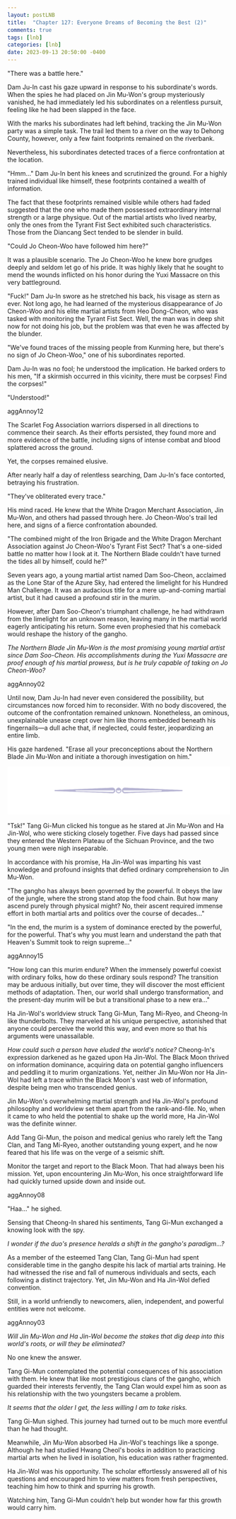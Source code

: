 ```yaml
---
layout: postLNB
title:  "Chapter 127: Everyone Dreams of Becoming the Best (2)"
comments: true
tags: [lnb]
categories: [lnb]
date: 2023-09-13 20:50:00 -0400
---
```


"There was a battle here." 

Dam Ju-In cast his gaze upward in response to his subordinate's words. When the spies he had placed on Jin Mu-Won's group mysteriously vanished, he had immediately led his subordinates on a relentless pursuit, feeling like he had been slapped in the face.

With the marks his subordinates had left behind, tracking the Jin Mu-Won party was a simple task. The trail led them to a river on the way to Dehong County, however, only a few faint footprints remained on the riverbank. 

Nevertheless, his subordinates detected traces of a fierce confrontation at the location.

"Hmm…" Dam Ju-In bent his knees and scrutinized the ground. For a highly trained individual like himself, these footprints contained a wealth of information.

The fact that these footprints remained visible while others had faded suggested that the one who made them possessed extraordinary internal strength or a large physique. Out of the martial artists who lived nearby, only the ones from the Tyrant Fist Sect exhibited such characteristics. Those from the Diancang Sect tended to be slender in build.

"Could Jo Cheon-Woo have followed him here?"

It was a plausible scenario. The Jo Cheon-Woo he knew bore grudges deeply and seldom let go of his pride. It was highly likely that he sought to mend the wounds inflicted on his honor during the Yuxi Massacre on this very battleground.

"Fuck!" Dam Ju-In swore as he stretched his back, his visage as stern as ever. Not long ago, he had learned of the mysterious disappearance of Jo Cheon-Woo and his elite martial artists from Heo Dong-Cheon, who was tasked with monitoring the Tyrant Fist Sect. Well, the man was in deep shit now for not doing his job, but the problem was that even he was affected by the blunder.

"We've found traces of the missing people from Kunming here, but there's no sign of Jo Cheon-Woo," one of his subordinates reported.

Dam Ju-In was no fool; he understood the implication. He barked orders to his men, "If a skirmish occurred in this vicinity, there must be corpses! Find the corpses!"

"Understood!"

aggAnnoy12

The Scarlet Fog Association warriors dispersed in all directions to commence their search. As their efforts persisted, they found more and more evidence of the battle, including signs of intense combat and blood splattered across the ground. 

Yet, the corpses remained elusive.

After nearly half a day of relentless searching, Dam Ju-In's face contorted, betraying his frustration.

"They've obliterated every trace."

His mind raced. He knew that the White Dragon Merchant Association, Jin Mu-Won, and others had passed through here. Jo Cheon-Woo's trail led here, and signs of a fierce confrontation abounded.

"The combined might of the Iron Brigade and the White Dragon Merchant Association against Jo Cheon-Woo's Tyrant Fist Sect? That's a one-sided battle no matter how I look at it. The Northern Blade couldn't have turned the tides all by himself, could he?"

Seven years ago, a young martial artist named Dam Soo-Cheon, acclaimed as the Lone Star of the Azure Sky, had entered the limelight for his Hundred Man Challenge. It was an audacious title for a mere up-and-coming martial artist, but it had caused a profound stir in the murim.

However, after Dam Soo-Cheon's triumphant challenge, he had withdrawn from the limelight for an unknown reason, leaving many in the martial world eagerly anticipating his return. Some even prophesied that his comeback would reshape the history of the gangho.

*The Northern Blade Jin Mu-Won is the most promising young martial artist since Dam Soo-Cheon. His accomplishments during the Yuxi Massacre are proof enough of his martial prowess, but is he truly capable of taking on Jo Cheon-Woo?*

aggAnnoy02

Until now, Dam Ju-In had never even considered the possibility, but circumstances now forced him to reconsider. With no body discovered, the outcome of the confrontation remained unknown. Nonetheless, an ominous, unexplainable unease crept over him like thorns embedded beneath his fingernails—a dull ache that, if neglected, could fester, jeopardizing an entire limb.

His gaze hardened. "Erase all your preconceptions about the Northern Blade Jin Mu-Won and initiate a thorough investigation on him."

![sep](/Images/sep.png)

"Tsk!" Tang Gi-Mun clicked his tongue as he stared at Jin Mu-Won and Ha Jin-Wol, who were sticking closely together. Five days had passed since they entered the Western Plateau of the Sichuan Province, and the two young men were nigh inseparable.

In accordance with his promise, Ha Jin-Wol was imparting his vast knowledge and profound insights that defied ordinary comprehension to Jin Mu-Won.

"The gangho has always been governed by the powerful. It obeys the law of the jungle, where the strong stand atop the food chain. But how many ascend purely through physical might? No, their ascent required immense effort in both martial arts and politics over the course of decades…"

"In the end, the murim is a system of dominance erected by the powerful, for the powerful. That's why you must learn and understand the path that Heaven's Summit took to reign supreme…"

aggAnnoy15

"How long can this murim endure? When the immensely powerful coexist with ordinary folks, how do these ordinary souls respond? The transition may be arduous initially, but over time, they will discover the most efficient methods of adaptation. Then, our world shall undergo transformation, and the present-day murim will be but a transitional phase to a new era…"

Ha Jin-Wol's worldview struck Tang Gi-Mun, Tang Mi-Ryeo, and Cheong-In like thunderbolts. They marveled at his unique perspective, astonished that anyone could perceive the world this way, and even more so that his arguments were unassailable.

*How could such a person have eluded the world's notice?* Cheong-In's expression darkened as he gazed upon Ha Jin-Wol. The Black Moon thrived on information dominance, acquiring data on potential gangho influencers and peddling it to murim organizations. Yet, neither Jin Mu-Won nor Ha Jin-Wol had left a trace within the Black Moon's vast web of information, despite being men who transcended genius.

Jin Mu-Won's overwhelming martial strength and Ha Jin-Wol's profound philosophy and worldview set them apart from the rank-and-file. No, when it came to who held the potential to shake up the world more, Ha Jin-Wol was the definite winner.

Add Tang Gi-Mun, the poison and medical genius who rarely left the Tang Clan, and Tang Mi-Ryeo, another outstanding young expert, and he now feared that his life was on the verge of a seismic shift.

Monitor the target and report to the Black Moon. That had always been his mission. Yet, upon encountering Jin Mu-Won, his once straightforward life had quickly turned upside down and inside out.

aggAnnoy08

"Haa…" he sighed. 

Sensing that Cheong-In shared his sentiments, Tang Gi-Mun exchanged a knowing look with the spy.

*I wonder if the duo's presence heralds a shift in the gangho's paradigm...?*

As a member of the esteemed Tang Clan, Tang Gi-Mun had spent considerable time in the gangho despite his lack of martial arts training. He had witnessed the rise and fall of numerous individuals and sects, each following a distinct trajectory. Yet, Jin Mu-Won and Ha Jin-Wol defied convention.

Still, in a world unfriendly to newcomers, alien, independent, and powerful entities were not welcome.

aggAnnoy03

*Will Jin Mu-Won and Ha Jin-Wol become the stakes that dig deep into this world's roots, or will they be eliminated?*

No one knew the answer.

Tang Gi-Mun contemplated the potential consequences of his association with them. He knew that like most prestigious clans of the gangho, which guarded their interests fervently, the Tang Clan would expel him as soon as his relationship with the two youngsters became a problem.

*It seems that the older I get, the less willing I am to take risks.*

Tang Gi-Mun sighed. This journey had turned out to be much more eventful than he had thought. 

Meanwhile, Jin Mu-Won absorbed Ha Jin-Wol's teachings like a sponge. Although he had studied Hwang Cheol's books in addition to practicing martial arts when he lived in isolation, his education was rather fragmented. 

Ha Jin-Wol was his opportunity. The scholar effortlessly answered all of his questions and encouraged him to view matters from fresh perspectives, teaching him how to think and spurring his growth.

Watching him, Tang Gi-Mun couldn't help but wonder how far this growth would carry him.
